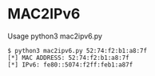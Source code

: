 # MAC2IPv6

Usage python3 mac2ipv6.py <MAC ADDRESS>

```
$ python3 mac2ipv6.py 52:74:f2:b1:a8:7f                                                                                                                                  
[*] MAC ADDRESS: 52:74:f2:b1:a8:7f
[*] IPv6: fe80::5074:f2ff:feb1:a87f
```
